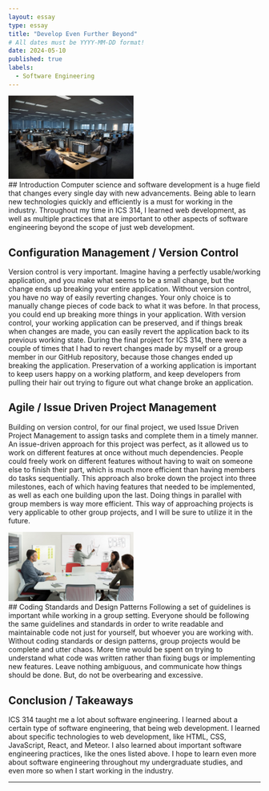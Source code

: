 ```yaml
---
layout: essay
type: essay
title: "Develop Even Further Beyond"
# All dates must be YYYY-MM-DD format!
date: 2024-05-10
published: true
labels:
  - Software Engineering
---
```


<div class="rounded float-start pe-4">
  <img 
    width="250px"
    src="../img/swe.jpg" class="img-thumbnail" >
</div>
## Introduction
Computer science and software development is a huge field that changes every single day with new advancements. Being able to learn new technologies quickly and efficiently is a must for working in the industry. Throughout my time in ICS 314, I learned web development, as well as multiple practices that are important to other aspects of software engineering beyond the scope of just web development.


## Configuration Management / Version Control
Version control is very important. Imagine having a perfectly usable/working application, and you make what seems to be a small change, but the change ends up breaking your entire application. Without version control, you have no way of easily reverting changes. Your only choice is to manually change pieces of code back to what it was before. In that process, you could end up breaking more things in your application. With version control, your working application can be preserved, and if things break when changes are made, you can easily revert the application back to its previous working state. During the final project for ICS 314, there were a couple of times that I had to revert changes made by myself or a group member in our GitHub repository, because those changes ended up breaking the application. Preservation of a working application is important to keep users happy on a working platform, and keep developers from pulling their hair out trying to figure out what change broke an application.

## Agile / Issue Driven Project Management
Building on version control, for our final project, we used Issue Driven Project Management to assign tasks and complete them in a timely manner. An issue-driven approach for this project was perfect, as it allowed us to work on different features at once without much dependencies. People could freely work on different features without having to wait on someone else to finish their part, which is much more efficient than having members do tasks sequentially. This approach also broke down the project into three milestones, each of which having features that needed to be implemented, as well as each one building upon the last. Doing things in parallel with group members is way more efficient. This way of approaching projects is very applicable to other group projects, and I will be sure to utilize it in the future. 

<div class="rounded float-start pe-4">
  <img 
    width="250px"
    src="../img/whiteboard.jpg" class="img-thumbnail" >
</div>
## Coding Standards and Design Patterns
Following a set of guidelines is important while working in a group setting. Everyone should be following the same guidelines and standards in order to write readable and maintainable code not just for yourself, but whoever you are working with. Without coding standards or design patterns, group projects would be complete and utter chaos. More time would be spent on trying to understand what code was written rather than fixing bugs or implementing new features. Leave nothing ambiguous, and communicate how things should be done. But, do not be overbearing and excessive. 

## Conclusion / Takeaways
ICS 314 taught me a lot about software engineering. I learned about a certain type of software engineering, that being web development. I learned about specific technologies to web development, like HTML, CSS, JavaScript, React, and Meteor. I also learned about important software engineering practices, like the ones listed above. I hope to learn even more about software engineering throughout my undergraduate studies, and even more so when I start working in the industry.


<hr>
